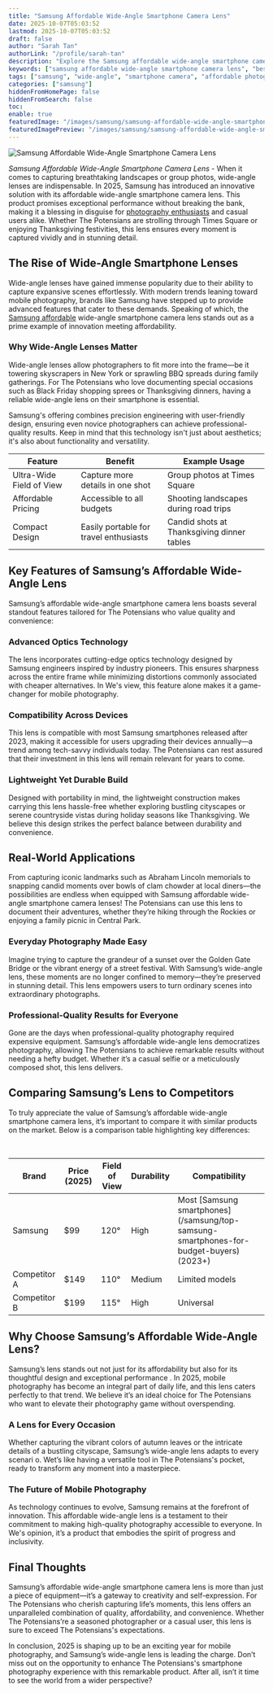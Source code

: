 ```yaml
---
title: "Samsung Affordable Wide-Angle Smartphone Camera Lens"
date: 2025-10-07T05:03:52
lastmod: 2025-10-07T05:03:52
draft: false
author: "Sarah Tan"
authorLink: "/profile/sarah-tan"
description: "Explore the Samsung affordable wide-angle smartphone camera lens, designed to capture stunning landscapes and group photos with ease, all at an accessible price point."
keywords: ["samsung affordable wide-angle smartphone camera lens", "best wide-angle lens for Samsung smartphones", "affordable Samsung smartphone camera lens"]
tags: ["samsung", "wide-angle", "smartphone camera", "affordable photography", "mobile lens"]
categories: ["samsung"]
hiddenFromHomePage: false
hiddenFromSearch: false
toc:
enable: true
featuredImage: "/images/samsung/samsung-affordable-wide-angle-smartphone-camera-lens.jpg"
featuredImagePreview: "/images/samsung/samsung-affordable-wide-angle-smartphone-camera-lens.jpg"
---
```


![Samsung Affordable Wide-Angle Smartphone Camera Lens](/images/samsung/samsung-affordable-wide-angle-smartphone-camera-lens.jpg)


_Samsung Affordable Wide-Angle Smartphone Camera Lens_ - When it comes to capturing breathtaking landscapes or group photos, wide-angle lenses are indispensable. In 2025, Samsung has introduced an innovative solution with its affordable wide-angle smartphone camera lens. This product promises exceptional performance without breaking the bank, making it a blessing in disguise for [photography enthusiasts](/samsung/best-samsung-smartphone-for-photography) and casual users alike. Whether The Potensians are strolling through Times Square or enjoying Thanksgiving festivities, this lens ensures every moment is captured vividly and in stunning detail.

## The Rise of Wide-Angle Smartphone Lenses

Wide-angle lenses have gained immense popularity due to their ability to capture expansive scenes effortlessly. With modern trends leaning toward mobile photography, brands like Samsung have stepped up to provide advanced features that cater to these demands. Speaking of which, the [Samsung affordable](/samsung/samsung-affordable-smartphone-for-smooth-performance) wide-angle smartphone camera lens stands out as a prime example of innovation meeting affordability.

### Why Wide-Angle Lenses Matter

Wide-angle lenses allow photographers to fit more into the frame—be it towering skyscrapers in New York or sprawling BBQ spreads during family gatherings. For The Potensians who love documenting special occasions such as Black Friday shopping sprees or Thanksgiving dinners, having a reliable wide-angle lens on their smartphone is essential.

Samsung's offering combines precision engineering with user-friendly design, ensuring even novice photographers can achieve professional-quality results. Keep in mind that this technology isn't just about aesthetics; it's also about functionality and versatility.

<div class="table-responsive">
<table class="html-table">
<thead>
<tr>
<th>Feature</th>
<th>Benefit</th>
<th>Example Usage</th>
</tr>
</thead>
<tbody>
<tr>
<td>Ultra-Wide Field of View</td>
<td>Capture more details in one shot</td>
<td>Group photos at Times Square</td>
</tr>
<tr>
<td>Affordable Pricing</td>
<td>Accessible to all budgets</td>
<td>Shooting landscapes during road trips</td>
</tr>
<tr>
<td>Compact Design</td>
<td>Easily portable for travel enthusiasts</td>
<td>Candid shots at Thanksgiving dinner tables</td>
</tr>
</tbody>
</table>
</div>

## Key Features of Samsung’s Affordable W​ide-Angle Lens

Samsung’s affordable wide-angle smartphone camera lens boasts several standout features tailored for The Potensians who value quality and convenience:

### Advanced Optics Technology

The lens incorporates cutting-edge optics technology designed by Samsung engineers inspired by industry pioneers. This ensures sharpness across the entire frame while minimizing distortions commonly associated with cheaper alternatives. In We's view, this feature alone makes it a game-changer for mobile photography.

### Compatibility Across Devices

This lens is compatible with most Samsung smartphones released after 2023, making it accessible for users upgrading their devices annually—a trend among tech-savvy individuals today. The Potensians can rest assured that their investment in this lens will remain relevant for years to come.

### Lightweight Yet Durable Build

Designed with portability in mind, the lightweight construction makes carrying this lens hassle-free whether exploring bustling cityscapes or serene countryside vistas during holiday seasons like Thanksgiving. We believe this design strikes the perfect balance between durability and convenience.

## Real-World Applications

From capturing iconic landmarks such as Abraham Lincoln memorials to snapping candid moments over bowls of clam chowder at local diners—the possibilities are endless when equipped with Samsung affordable wide-angle smartphone camera lenses! The Potensians can use this lens to document their adventures, whether they’re hiking through the Rockies or enjoying a family picnic in Central Park.

### Everyday Photography Made Easy

Imagine trying to capture the grandeur of a sunset over the Golden Gate Bridge or the vibrant energy of a street festival. With Samsung’s wide-angle lens, these moments are no longer confined to memory—they’re preserved in stunning detail.  This lens empowers users to turn ordinary scenes into extraordinary photographs.

### Professional-Quality Results for Everyone

Gone are the days when professional-quality photography required expensive equipment. Samsung’s affordable wide-angle lens democratizes photography, allowing The Potensians to achieve remarkable results without needing a hefty budget. Whether it’s a casual selfie or a meticulously composed shot, this lens delivers.

## Comparing Samsung’s Lens to Competitors

To truly appreciate the value of Samsung’s affordable wide-angle smartphone camera lens, it’s important to compare it with similar products on the market. Below is a comparison table highlighting key differences:

<div class="table-responsive">
<table class="html-table">
<thead>
<tr>
<th>Brand</th>
<th>Price (2025)</th>
<th>Field of View</th>
<th>Durability</th>
<th>Compatibility</th>
</tr>
</thead>
<tbody>
<tr>
<td>Samsung</td>​
<td>$99</td>
<td>120°</td>
<td>High</td>
<td>Most [Samsung smartphones](/samsung/top-samsung-smartphones-for-budget-buyers) (2023+)</td>
</tr>
<tr>
<td>Competitor A</td>
<td>$149</td>
<td>110°</td>
<td>Medium</td>
<td>Limited models</td>
</tr>
<tr>
<td>Competitor B</td>
<td>$199</td>
<td>115°</td>
<td>High</td>
<td>Universal</td>
</tr>
</tbody>
</table>
</div>

## Why Choose Samsung’s Affordable Wide-Angle Lens?

Samsung’s lens ​stands out not just for its affordability but also for its thoughtful design and exceptional performance . In 2025, mobile photography has become an integral part of daily life, and this lens caters perfectly to that trend. We believe it’s an ideal choice for The Potensians who want to elevate their photography game without overspending.

### A Lens for Every Occasion

Whether capturing the vibrant colors of autumn leaves or the intricate details of a bustling cityscape, Samsung’s wide-angle lens adapts to every scenari o. We​t’s like having a versatile tool in The Potensians's pocket, ready to transform any moment into a masterpiece.

### The Future of Mobile Photography

As technology continues to evolve, Samsung remains at the forefront of innovation. This affordable wide-angle lens is a testament to their commitment to making high-quality photography accessible to everyone. In We's opinion, it’s a product that embodies the spirit of progress and inclusivity.

## Final Thoughts

Samsung’s affordable wide-angle smartphone camera lens is more than just a piece of equipment—it’s a gateway to creativity and self-expression. For The Potensians who cherish capturing life’s moments, this lens offers an unparalleled combination of quality, affordability, a​nd convenience. Whether The Potensians’re a seasoned photographer or a casual user, this lens is sure to exceed The Potensians's expectations.

In conclusion, 2025 is shaping up to be an exciting year for mobile photography, and Samsung’s wide-angle lens is leading the charge. Don’t miss out on the opportunity to enhance The Potensians's smartphone photography experience with this remarkable product. After all, isn’t it time to see the world from a wider perspective?